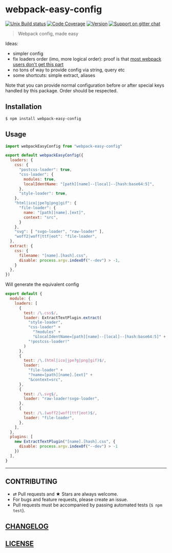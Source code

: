 # webpack-easy-config

[![Unix Build status](https://img.shields.io/travis/MoOx/webpack-easy-config/master.svg?branch=master&label=unix%20build)](https://travis-ci.org/MoOx/webpack-easy-config)
[![Code Coverage](https://img.shields.io/coveralls/MoOx/webpack-easy-config/master.svg)](https://coveralls.io/github/MoOx/webpack-easy-config)
[![Version](https://img.shields.io/npm/v/webpack-easy-config.svg)](https://github.com/MoOx/webpack-easy-config/blob/master/CHANGELOG.md)
[![Support on gitter chat](https://img.shields.io/badge/support-gitter%20chat-E40255.svg)](https://gitter.im/MoOx/webpack-easy-config)

> Webpack config, made easy

Ideas:

- simpler config
- fix loaders order (imo, more logical order): proof is that
  [most webpack users don't get this part](https://twitter.com/MoOx/status/710400696449933313)
- no tons of way to provide config via string, query etc
- some shortcuts: simple extract, aliases

Note that you can provide normal configuration before or after special keys handled by this package. Order should be respected.

## Installation

```console
$ npm install webpack-easy-config
```

## Usage

```js
import webpackEasyConfig from "webpack-easy-config"

export default webpackEasyConfig({
  loaders: {
    css: {
      "postcss-loader": true,
      "css-loader": {
        modules: true,
        localIdentName: "[path][name]--[local]--[hash:base64:5]",
      },
      "style-loader": true,
    },
    "html|ico|jpe?g|png|gif": {
      "file-loader": {
        name: "[path][name].[ext]",
        context: "src",
      }
    },
    "svg": [ "svgo-loader", "raw-loader" ],
    "woff2|woff|ttf|eot": "file-loader",
  },
  extract: {
    css: {
      filename: "[name].[hash].css",
      disable: process.argv.indexOf("--dev") > -1,
    }
  },
})
```

Will generate the equivalent config

```js
export default {
  module: {
    loaders: [
      {
        test: /\.css$/,
        loader: ExtractTextPlugin.extract(
          "style-loader",
          "css-loader" +
            "?modules" +
            "&localIdentName=[path][name]--[local]--[hash:base64:5]" +
          "!postcss-loader!"
        )
      },
      {
        test: /\.(html|ico|jpe?g|png|gif)$/,
        loader:
          "file-loader" +
          "?name=[path][name].[ext]" +
          "&context=src",
      },
      {
        test: /\.svg$/,
        loader: "raw-loader!svgo-loader",
      },
      {
        test: /\.(woff2|woff|ttf|eot)$/,
        loader: "file-loader",
      },
    ],
  },
  plugins: [
    new ExtractTextPlugin("[name].[hash].css", {
      disable: process.argv.indexOf("--dev") > -1
    })
  ],
}
```

---

## CONTRIBUTING

* ⇄ Pull requests and ★ Stars are always welcome.
* For bugs and feature requests, please create an issue.
* Pull requests must be accompanied by passing automated tests (`$ npm test`).

## [CHANGELOG](CHANGELOG.md)

## [LICENSE](LICENSE)
